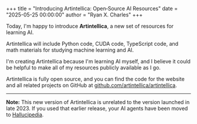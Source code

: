 +++
title = "Introducing Artintellica: Open‑Source AI Resources"
date = "2025-05-25 00:00:00"
author = "Ryan X. Charles"
+++

Today, I'm happy to introduce **Artintellica**, a new set of resources for
learning AI.

Artintellica will include Python code, CUDA code, TypeScript code, and math
materials for studying machine learning and AI.

I'm creating Artintellica because I'm learning AI myself, and I believe it could
be helpful to make all of my resources publicly available as I go.

Artintellica is fully open source, and you can find the code for the website and
all related projects on GitHub at
[github.com/artintellica/artintellica](https://github.com/artintellica/artintellica).

---

**Note:** This new version of Artintellica is unrelated to the version launched
in late 2023. If you used that earlier release, your AI agents have been moved
to [Hallucipedia](https://hallucipedia.com).
